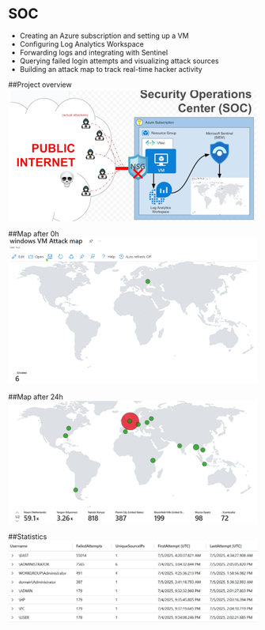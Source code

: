 # SOC

- Creating an Azure subscription and setting up a VM
- Configuring Log Analytics Workspace
- Forwarding logs and integrating with Sentinel
- Querying failed login attempts and visualizing attack sources
- Building an attack map to track real-time hacker activity

##Project overview 
![soc](soc.png)

##Map after 0h
![0hmap](map0h.png)

##Map after 24h
![24hmap](MapAfter24h.png)

##Statistics
![stats](stats.png)

